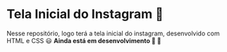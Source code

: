 # Tela Inicial do Instagram :iphone:

Nesse repositório, logo terá a tela inicial do instagram, desenvolvido com HTML e CSS :smiley:
**Ainda está em desenvolvimento :wrench: :hammer:**